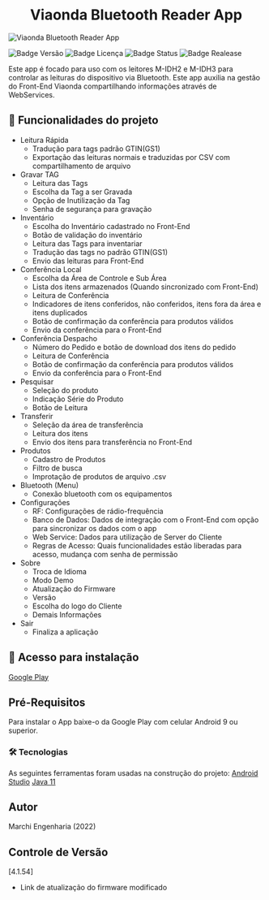 <h1 align="center"> Viaonda Bluetooth Reader App </h1>

![Viaonda Bluetooth Reader App](https://restrito.viaondarfid.com.br/img/logo.png)

![Badge Versão](https://img.shields.io/badge/version-4.0.50-green)
![Badge Licença](https://img.shields.io/badge/license-opensource-red)
![Badge Status](https://img.shields.io/badge/status-finalizado-blue)
![Badge Realease](https://img.shields.io/badge/realease-5/08/2022-green)

Este app é focado para uso com os leitores M-IDH2 e M-IDH3 para controlar as leituras do dispositivo via Bluetooth. Este app auxilia na gestão do Front-End Viaonda compartilhando informações através de WebServices.

## :hammer: Funcionalidades do projeto
 - Leitura Rápida
    - Tradução para tags padrão GTIN(GS1)
    - Exportação das leituras normais e traduzidas por CSV com compartilhamento de arquivo
 - Gravar TAG
    - Leitura das Tags
    - Escolha da Tag a ser Gravada
    - Opção de Inutilização da Tag
    - Senha de segurança para gravação
 - Inventário
    - Escolha do Inventário cadastrado no Front-End
    - Botão de validação do inventário
    - Leitura das Tags para inventariar
    - Tradução das tags no padrão GTIN(GS1)
    - Envio das leituras para Front-End
 - Conferência Local
    - Escolha da Área de Controle e Sub Área
    - Lista dos itens armazenados (Quando sincronizado com Front-End)
    - Leitura de Conferência
    - Indicadores de itens conferidos, não conferidos, itens fora da área e itens duplicados
    - Botão de confirmação da conferência para produtos válidos
    - Envio da conferência para o Front-End
 - Conferência Despacho
    - Número do Pedido e botão de download dos itens do pedido
    - Leitura de Conferência
    - Botão de confirmação da conferência para produtos válidos
    - Envio da conferência para o Front-End
 - Pesquisar
    - Seleção do produto
    - Indicação Série do Produto
    - Botão de Leitura
 - Transferir
    - Seleção da área de transferência
    - Leitura dos itens
    - Envio dos itens para transferência no Front-End
 - Produtos
    - Cadastro de Produtos
    - Filtro de busca
    - Improtação de produtos de arquivo .csv
 - Bluetooth (Menu)
    - Conexão bluetooth com os equipamentos
 - Configurações
    - RF: Configurações de rádio-frequência
    - Banco de Dados: Dados de integração com o Front-End com opção para sincronizar os dados com o app
    - Web Service: Dados para utilização de Server do Cliente
    - Regras de Acesso: Quais funcionalidades estão liberadas para acesso, mudança com senha de permissão
 - Sobre
    - Troca de Idioma
    - Modo Demo
    - Atualização do Firmware
    - Versão
    - Escolha do logo do Cliente
    - Demais Informações
 - Sair
    - Finaliza a aplicação

## 📁 Acesso para instalação
[Google Play](https://play.google.com/store/apps/details?id=br.com.wjd)

## Pré-Requisitos
Para instalar o App baixe-o da Google Play com celular Android 9 ou superior.

### 🛠 Tecnologias

As seguintes ferramentas foram usadas na construção do projeto:
[Android Studio](https://developer.android.com/studio?hl=pt&gclid=EAIaIQobChMIwuHs8aaw-QIVDlKRCh3aJwCoEAAYASAAEgIqdvD_BwE&gclsrc=aw.ds)
[Java 11](https://www.oracle.com/br/java/technologies/javase/jdk11-archive-downloads.html)

## Autor

Marchi Engenharia (2022)

## Controle de Versão

[4.1.54]
 - Link de atualização do firmware modificado


